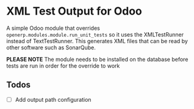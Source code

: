 # XML Test Output for Odoo
A simple Odoo module that overrides `openerp.modules.module.run_unit_tests` so it uses the XMLTestRunner instead of TextTestRunner. 
This generates XML files that can be read by other software such as SonarQube.

**PLEASE NOTE** The module needs to be installed on the database before tests are run in order for the override to work

## Todos
- [ ] Add output path configuration
